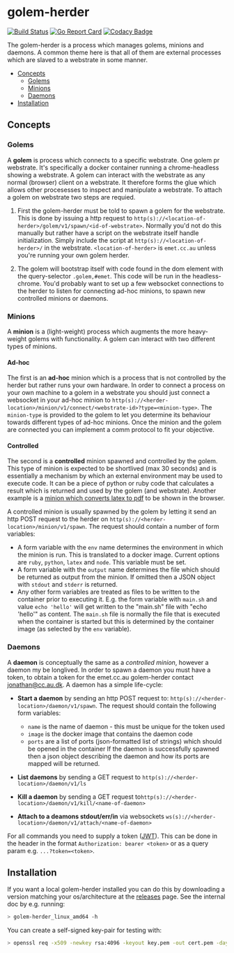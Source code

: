 # golem-herder

[![Build Status](https://travis-ci.org/Webstrates/golem-herder.svg?branch=develop)](https://travis-ci.org/Webstrates/golem-herder) [![Go Report Card](https://goreportcard.com/badge/github.com/Webstrates/golem-herder)](https://goreportcard.com/report/github.com/Webstrates/golem-herder) [![Codacy Badge](https://api.codacy.com/project/badge/Grade/db0b35476fa84181b81d2fa7d06ae27f)](https://www.codacy.com/app/Webstrates/golem-herder?utm_source=github.com&amp;utm_medium=referral&amp;utm_content=Webstrates/golem-herder&amp;utm_campaign=Badge_Grade)

The golem-herder is a process which manages golems, minions and daemons. A common theme here is that all of them are external processes which are slaved to a webstrate in some manner.

  * [Concepts](#concepts)
    * [Golems](#golems)
    * [Minions](#minions)
    * [Daemons](#daemons)
  * [Installation](#installation)

## Concepts

### Golems

A **golem** is process which connects to a specific webstrate. One golem pr webstrate. It's specifically a docker container running a chrome-headless showing a webstrate. A golem can interact with the webstrate as any normal (browser) client on a webstrate. It therefore forms the glue which allows other procesesses to inspect and manipulate a webstrate. To attach a golem on webstrate two steps are requied.

  1. First the golem-herder must be told to spawn a golem for the webstrate. This is done by issuing a http request to `http(s)://<location-of-herder>/golem/v1/spawn/<id-of-webstrate>`. Normally you'd not do this manually but rather have a script on the webstrate itself handle initialization. Simply include the script at `http(s)://<location-of-herder>/` in the webstrate. `<location-of-herder>` is `emet.cc.au` unless you're running your own golem herder.

  2. The golem will bootstrap itself with code found in the dom element with the query-selector `.golem,#emet`. This code will be run in the headless-chrome. You'd probably want to set up a few websocket connections to the herder to listen for connecting ad-hoc minions, to spawn new controlled minions or daemons.

### Minions

A **minion** is a (light-weight) process which augments the more heavy-weight golems with functionality. A golem can interact with two different types of minions.

#### Ad-hoc

The first is an **ad-hoc** minion which is a process that is not controlled by the herder but rather runs your own hardware. In order to connect a process on your own machine to a golem in a webstrate you should just connect a websocket in your ad-hoc minion to `http(s)://<herder-location>/minion/v1/connect/<webstrate-id>?type=<minion-type>`. The `minion-type` is provided to the golem to let you determine its behaviour towards different types of ad-hoc minions. Once the minion and the golem are connected you can implement a comm protocol to fit your objective.

#### Controlled

The second is a **controlled** minion spawned and controlled by the golem. This type of minion is expected to be shortlived (max 30 seconds) and is essentially a mechanism by which an external environment may be used to execute code. It can be a piece of python or ruby code that calculates a result which is returned and used by the golem (and webstrate). Another example is a [minion which converts latex to pdf](https://github.com/Webstrates/minion-latex) to be shown in the browser.

A controlled minion is usually spawned by the golem by letting it send an http POST request to the herder on `http(s)://<herder-location>/minion/v1/spawn`. The request should contain a number of form variables:

 * A form variable with the `env` name determines the environment in which the minion is run. This is translated to a docker image. Current options are `ruby`, `python`, `latex` and `node`. This variable must be set.
 * A form variable with the `output` name determines the file which should be returned as output from the minion. If omitted then a JSON object with `stdout` and `stderr` is returned.
 * Any other form variables are treated as files to be written to the container prior to executing it. E.g. the form variable with `main.sh` and value `echo 'hello'` will get written to the "main.sh" file with "echo 'hello'" as content. The `main.sh` file is normally the file that is executed when the container is started but this is determined by the container image (as selected by the `env` variable).

### Daemons

A **daemon** is conceptually the same as a *controlled minion*, however a daemon my be longlived. In order to spawn a daemon you must have a token, to obtain a token for the emet.cc.au golem-herder contact jonathan@cc.au.dk. A daemon has a simple life-cycle:

 * **Start a daemon** by sending an http POST request to: `http(s)://<herder-location>/daemon/v1/spawn`. The request should contain the following form variables:
   - `name` is the name of daemon - this must be unique for the token used
   - `image` is the docker image that contains the daemon code
   - `ports` are a list of ports (json-formatted list of strings) which should be opened in the container
   If the daemon is successfully spawned then a json object describing the daemon and how its ports are mapped will be returned.

 * **List daemons** by sending a GET request to `http(s)://<herder-location>/daemon/v1/ls`

 * **Kill a daemon** by sending a GET request to`http(s)://<herder-location>/daemon/v1/kill/<name-of-daemon>`

 * **Attach to a deamons stdout/err/in** via websockets `ws(s)://<herder-location>/daemon/v1/attach/<name-of-daemon>`

For all commands you need to supply a token ([JWT](https://jwt.io)). This can be done in the header in the format `Authorization: bearer <token>` or as a query param e.g. `...?token=<token>`.

## Installation

If you want a local golem-herder installed you can do this by downloading a version matching your os/architecture at the [releases](https://github.com/Webstrates/golem-herder/releases) page. See the internal doc by e.g. running:

```sh
> golem-herder_linux_amd64 -h
```

You can create a self-signed key-pair for testing with:

```sh
> openssl req -x509 -newkey rsa:4096 -keyout key.pem -out cert.pem -days 365
```
